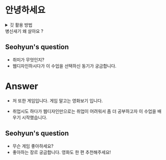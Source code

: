 # 안녕하세요

<details>
<summary>
깃 활용 방법 
</summary>
</br>

1. 폴더 주소창에 cmd 를 치고 cmd를 활성화 시킨다

2. git  init : 저장소를 선언한다.
3. git add : 깃의 스테이징 영역에 파일을 추가한다.
4. git commit :  현재 스테이징의 내용을 하나의 스냅샷으로 저장한다.
5.  git push origin main : 원본 레피지토리의 메인 브렌치에 현재 저장된 내용을 업로드한다.

6. 깃에 저장 방법 : git add . 를 먼저 쓰고 git commit -m "test"를 하고 git push 를 한다 <br/>
 ps:  . 은 all 전체를 의미한다

7. git clone : 최초의 데이터를 내 컴퓨터에 저장할때 사용한다.

8. git pull origin main: 최신버전을 다운을 받을때 사용한다.
## 개인적인 질문 사항 : git 한번만 로그인 하면 계속 이어지는건가??
### 답변 : 따로 해제하지 않는한 계속 연결 되어 있다.

 </details> 병신새기
  왜 살아요 ?


 ## Seohyun's question
 - 취미가 무엇인지?
 - 웹디자인하시다가 이 수업을 선택하신 동기가 궁금합니다.
 
 # Answer

 - 저 또한 게임입니다. 게임 말고는 영화보기 입니다.

 - 취업시도 하다가 웹디자인만으로는 취업이 어려워서 좀 더 공부하고자 이 수업을 배우기 시작했습니다.

 ## Seohyun's question
 - 무슨 게임 좋아하세요?
 - 좋아하는 장르 궁금합니다. 영화도 한 편 추천해주세요!